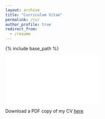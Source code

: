 ```yaml
---
layout: archive
title: "Curriculum Vitae"
permalink: /cv/
author_profile: true
redirect_from:
  - /resume
---
```


{% include base_path %}

<embed src="/files/cv_230909.pdf" type="application/pdf" />

Download a PDF copy of my CV [here](/files/cv_230909.pdf)


